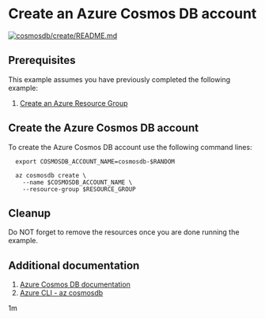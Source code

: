 
# Create an Azure Cosmos DB account

[![cosmosdb/create/README.md](https://github.com/Azure-Samples/java-on-azure-examples/actions/workflows/cosmosdb_create_README_md.yml/badge.svg)](https://github.com/Azure-Samples/java-on-azure-examples/actions/workflows/cosmosdb_create_README_md.yml)

## Prerequisites

This example assumes you have previously completed the following example:

1. [Create an Azure Resource Group](../../group/create/README.md)

<!-- 

  if [[ -z $REGION ]]; then
    export REGION=westus
  fi

  -->
<!-- workflow.cron(0 23 * * 2) -->
<!-- workflow.include(../../group/create/README.md) -->

## Create the Azure Cosmos DB account

To create the Azure Cosmos DB account use the following command lines:

<!-- workflow.skip() -->
````shell
  export COSMOSDB_ACCOUNT_NAME=cosmosdb-$RANDOM

  az cosmosdb create \
    --name $COSMOSDB_ACCOUNT_NAME \
    --resource-group $RESOURCE_GROUP
````

<!-- workflow.run()

  if [[ -z $COSMOSDB_ACCOUNT_NAME ]]; then
    export COSMOSDB_ACCOUNT_NAME=cosmosdb-$RANDOM
    az cosmosdb create \
      --name $COSMOSDB_ACCOUNT_NAME \
      --resource-group $RESOURCE_GROUP \
      --locations regionName=eastus failoverPriority=0
  fi

  -->

## Cleanup

<!-- workflow.directOnly()
  
  export RESULT=$(az cosmosdb show --name $COSMOSDB_ACCOUNT_NAME --resource-group $RESOURCE_GROUP --output tsv --query provisioningState)
  az group delete --name $RESOURCE_GROUP --yes || true
  if [[ "$RESULT" != Succeeded ]]; then
    echo "Failed to create Cosmos DB account $COSMOSDB_ACCOUNT_NAME"
    exit 1
  fi

  -->

Do NOT forget to remove the resources once you are done running the example.

## Additional documentation

1. [Azure Cosmos DB documentation](https://docs.microsoft.com/azure/cosmos-db/README.md)
1. [Azure CLI - az cosmosdb](https://docs.microsoft.com/cli/azure/cosmosdb)

1m

